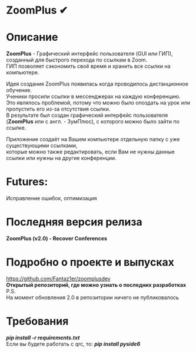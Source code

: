 # ZoomPlus ✔

# Описание
**ZoomPlus** - Графический интерфейс пользователя (GUI или ГИП),\
созданный для быстрого перехода по ссылкам в Zoom.\
ГИП позволяет сэкономить своё время и хранить все ссылки на компьютере.

Идея создания ZoomPlus появилась когда проводилось дистанционное обучение.\
Ученики просили ссылки в мессенджерах на каждую конференцию.\
Это являлось проблемой, потому что можно было опоздать на урок или пропустить его из-за отсутствия ссылки.\
В результате был создан графический интерфейс пользователя (**ZoomPlus** или с англ. - ЗумПлюс), с которого можно было зайти по ссылке.

Приложение создаёт на Вашем компьютере отдельную папку с уже существующими ссылками,\
которые можно также редактировать, если Вам не нужны данные ссылки или нужны на другие конференции.

# Futures:
Исправление ошибок, оптимизация

# Последняя версия релиза
**ZoomPlus (v2.0) -
Recover Conferences**

# Подробно о проекте и выпусках
https://github.com/Fantaz1er/zoomplusdev \
**Открытый репозиторий, где можно узнать о последних разработках**\
P.S.\
На момент обновления 2.0 в репозитории ничего не публиковалось

# Требования
**_pip install -r requirements.txt_**\
Если вы будете работать с qrc, то: **_pip install pyside6_**
